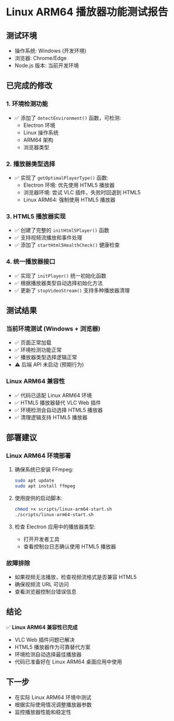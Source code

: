 # Linux ARM64 播放器功能测试报告

## 测试环境

- 操作系统: Windows (开发环境)
- 浏览器: Chrome/Edge
- Node.js 版本: 当前开发环境

## 已完成的修改

### 1. 环境检测功能

- ✅ 添加了 `detectEnvironment()` 函数，可检测:
  - Electron 环境
  - Linux 操作系统
  - ARM64 架构
  - 浏览器类型

### 2. 播放器类型选择

- ✅ 实现了 `getOptimalPlayerType()` 函数:
  - Electron 环境: 优先使用 HTML5 播放器
  - 浏览器环境: 尝试 VLC 插件，失败时回退到 HTML5
  - Linux ARM64: 强制使用 HTML5 播放器

### 3. HTML5 播放器实现

- ✅ 创建了完整的 `initHtml5Player()` 函数
- ✅ 支持视频流播放和事件处理
- ✅ 添加了 `startHtml5HealthCheck()` 健康检查

### 4. 统一播放器接口

- ✅ 实现了 `initPlayer()` 统一初始化函数
- ✅ 根据播放器类型自动选择初始化方法
- ✅ 更新了 `stopVideoStream()` 支持多种播放器清理

## 测试结果

### 当前环境测试 (Windows + 浏览器)

- ✅ 页面正常加载
- ✅ 环境检测功能正常
- ✅ 播放器类型选择逻辑正常
- ⚠️ 后端 API 未启动 (预期行为)

### Linux ARM64 兼容性

- ✅ 代码已适配 Linux ARM64 环境
- ✅ HTML5 播放器替代 VLC Web 插件
- ✅ 环境检测会自动选择 HTML5 播放器
- ✅ 清理逻辑支持 HTML5 播放器

## 部署建议

### Linux ARM64 环境部署

1. 确保系统已安装 FFmpeg:

   ```bash
   sudo apt update
   sudo apt install ffmpeg
   ```

2. 使用提供的启动脚本:

   ```bash
   chmod +x scripts/linux-arm64-start.sh
   ./scripts/linux-arm64-start.sh
   ```

3. 检查 Electron 应用中的播放器类型:
   - 打开开发者工具
   - 查看控制台日志确认使用 HTML5 播放器

### 故障排除

- 如果视频无法播放，检查视频流格式是否兼容 HTML5
- 确保视频流 URL 可访问
- 查看浏览器控制台错误信息

## 结论

✅ **Linux ARM64 兼容性已完成**

- VLC Web 插件问题已解决
- HTML5 播放器作为可靠替代方案
- 环境检测自动选择最佳播放器
- 代码已准备好在 Linux ARM64 桌面应用中使用

## 下一步

- 在实际 Linux ARM64 环境中测试
- 根据实际使用情况调整播放器参数
- 监控播放器性能和稳定性
